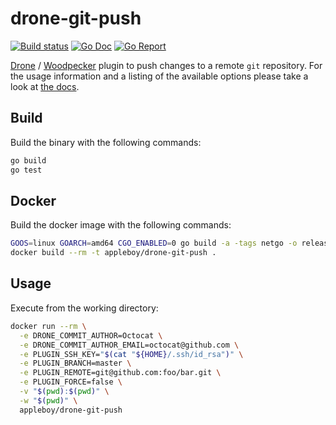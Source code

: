 # drone-git-push

[![Build status](https://ci.appveyor.com/api/projects/status/0y5peb36kbuaoord/branch/master?svg=true)](https://ci.appveyor.com/project/appleboy/drone-git-push/branch/master)
[![Go Doc](https://godoc.org/github.com/appleboy/drone-git-push?status.svg)](http://godoc.org/github.com/appleboy/drone-git-push)
[![Go Report](https://goreportcard.com/badge/github.com/appleboy/drone-git-push)](https://goreportcard.com/report/github.com/appleboy/drone-git-push)

[Drone](https://www.drone.io/) / [Woodpecker](https://woodpecker-ci.org/) plugin to push changes to a remote `git` repository.
For the usage information and a listing of the available options please take a look at [the docs](DOCS.md).

## Build

Build the binary with the following commands:

```sh
go build
go test
```

## Docker

Build the docker image with the following commands:

```sh
GOOS=linux GOARCH=amd64 CGO_ENABLED=0 go build -a -tags netgo -o release/linux/amd64/drone-git-push
docker build --rm -t appleboy/drone-git-push .
```

## Usage

Execute from the working directory:

```sh
docker run --rm \
  -e DRONE_COMMIT_AUTHOR=Octocat \
  -e DRONE_COMMIT_AUTHOR_EMAIL=octocat@github.com \
  -e PLUGIN_SSH_KEY="$(cat "${HOME}/.ssh/id_rsa")" \
  -e PLUGIN_BRANCH=master \
  -e PLUGIN_REMOTE=git@github.com:foo/bar.git \
  -e PLUGIN_FORCE=false \
  -v "$(pwd):$(pwd)" \
  -w "$(pwd)" \
  appleboy/drone-git-push
```

